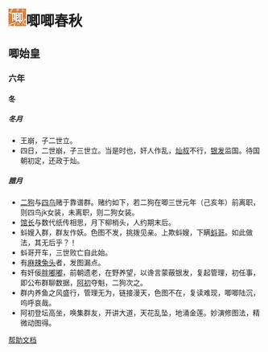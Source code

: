 # <img src="pictures/jiji.JPG"  height="35" width="35">唧唧春秋
## 唧始皇
### 六年
#### 冬
##### *冬月*
- 王崩，子二世立。<br>
- 四日，二世崩，子三世立。当是时也，奸人作乱，[灿叔](members/xiaoc.md)不行，[银发](members/yinfa.md)监国。待国朝初定，还政于灿。<br>
##### *腊月*
- [二狗](members/ergou.md)与[四鸟](members/siniao.md)赌于靠谱群。赌约如下，若二狗在唧三世元年（己亥年）前离职，则四鸟jk女装，未离职，则二狗女装。<br>
- [馆长](members/guanzhang.md)与数代纸传相思，月下柳梢头，人约期末后。<br>
- 蚪嫂入群，群友作妖。色图不发，挑拨见亲。上欺蚪嫂，下瞒[蚪哥](members/kedou.md)。如此做法，其无后乎？！<br>
- 蚪哥开车，三世败亡自此始。<br>
- 有[麻辣兔头](members/matou.md)者，发图漏点。<br>
- 有奸佞[胖嘟嘟](members/pdd.md)，前朝遗老，在野养望，以谗言蒙蔽银发，复起管理，初任事，即公布群聊数据，[阿初](members/achu.md)夺魁，二狗次之。<br>
- 群内养鱼之风盛行，管理无为，链接漫天，色图不在，复读难现，唧唧陆沉，呜呼哀哉。<br>
- 阿初登坛高坐，唤集群友，开讲大道，天花乱坠，地涌金莲。妙演修图法，精微动图得。

<footer><a href="help.md" target="_blank">帮助文档</a></footer>
